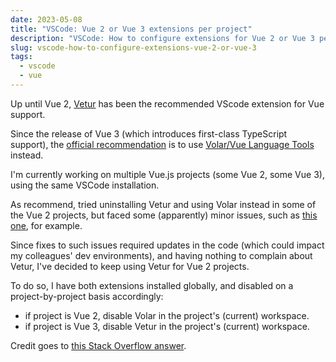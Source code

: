 ```yaml
---
date: 2023-05-08
title: "VSCode: Vue 2 or Vue 3 extensions per project"
description: "VSCode: How to configure extensions for Vue 2 or Vue 3 per project"
slug: vscode-how-to-configure-extensions-vue-2-or-vue-3
tags:
  - vscode
  - vue
---
```


Up until Vue 2, [Vetur](https://github.com/vuejs/vetur) has been the recommended
VScode extension for Vue support.

Since the release of Vue 3 (which introduces first-class TypeScript support),
the [official
recommendation](https://vuejs.org/guide/typescript/overview.html#ide-support) is
to use [Volar/Vue Language Tools](https://github.com/vuejs/language-tools)
instead.

I'm currently working on multiple Vue.js projects (some Vue 2, some Vue 3),
using the same VSCode installation.

As recommend, tried uninstalling Vetur and using Volar instead in some of the
Vue 2 projects, but faced some (apparently) minor issues, such as [this
one](https://github.com/vuejs/language-tools/issues/2576), for example.

Since fixes to such issues required updates in the code (which could impact my
colleagues' dev environments), and having nothing to complain about Vetur, I've
decided to keep using Vetur for Vue 2 projects.

To do so, I have both extensions installed globally, and disabled on a
project-by-project basis accordingly:

- if project is Vue 2, disable Volar in the project's (current) workspace.
- if project is Vue 3, disable Vetur in the project's (current) workspace.

Credit goes to [this Stack Overflow answer](https://stackoverflow.com/questions/71268372/is-there-a-way-to-toggle-vs-code-extensions-per-project).
